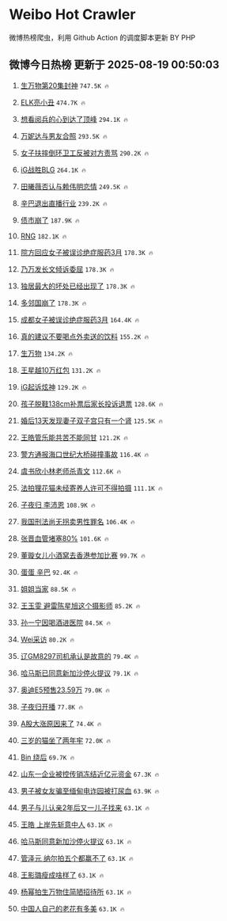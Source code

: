# Weibo Hot Crawler 



微博热榜爬虫，利用 Github Action 的调度脚本更新 BY PHP 


## 微博今日热榜 更新于 2025-08-19 00:50:03 
1. [生万物第20集封神](https://s.weibo.com/weibo?q=%23%E7%94%9F%E4%B8%87%E7%89%A9%E7%AC%AC20%E9%9B%86%E5%B0%81%E7%A5%9E%23&t=31&band_rank=1&Refer=top) `747.5K 🔥` 

1. [ELK亮小丑](https://s.weibo.com/weibo?q=ELK%E4%BA%AE%E5%B0%8F%E4%B8%91&t=31&band_rank=2&Refer=top) `474.7K 🔥` 

1. [想看阅兵的心到达了顶峰](https://s.weibo.com/weibo?q=%23%E6%83%B3%E7%9C%8B%E9%98%85%E5%85%B5%E7%9A%84%E5%BF%83%E5%88%B0%E8%BE%BE%E4%BA%86%E9%A1%B6%E5%B3%B0%23&t=31&band_rank=3&Refer=top) `294.1K 🔥` 

1. [万妮达与男友合照](https://s.weibo.com/weibo?q=%23%E4%B8%87%E5%A6%AE%E8%BE%BE%E4%B8%8E%E7%94%B7%E5%8F%8B%E5%90%88%E7%85%A7%23&t=31&band_rank=4&Refer=top) `293.5K 🔥` 

1. [女子扶摔倒环卫工反被对方责骂](https://s.weibo.com/weibo?q=%23%E5%A5%B3%E5%AD%90%E6%89%B6%E6%91%94%E5%80%92%E7%8E%AF%E5%8D%AB%E5%B7%A5%E5%8F%8D%E8%A2%AB%E5%AF%B9%E6%96%B9%E8%B4%A3%E9%AA%82%23&t=31&band_rank=5&Refer=top) `290.2K 🔥` 

1. [iG战胜BLG](https://s.weibo.com/weibo?q=iG%E6%88%98%E8%83%9CBLG&t=31&band_rank=6&Refer=top) `264.1K 🔥` 

1. [田曦薇否认与赖伟明恋情](https://s.weibo.com/weibo?q=%23%E7%94%B0%E6%9B%A6%E8%96%87%E5%90%A6%E8%AE%A4%E4%B8%8E%E8%B5%96%E4%BC%9F%E6%98%8E%E6%81%8B%E6%83%85%23&t=31&band_rank=7&Refer=top) `249.5K 🔥` 

1. [辛巴退出直播行业](https://s.weibo.com/weibo?q=%23%E8%BE%9B%E5%B7%B4%E9%80%80%E5%87%BA%E7%9B%B4%E6%92%AD%E8%A1%8C%E4%B8%9A%23&t=31&band_rank=8&Refer=top) `239.2K 🔥` 

1. [债市崩了](https://s.weibo.com/weibo?q=%23%E5%80%BA%E5%B8%82%E5%B4%A9%E4%BA%86%23&t=31&band_rank=9&Refer=top) `187.9K 🔥` 

1. [RNG](https://s.weibo.com/weibo?q=RNG&t=31&band_rank=10&Refer=top) `182.1K 🔥` 

1. [院方回应女子被误诊绝症服药3月](https://s.weibo.com/weibo?q=%23%E9%99%A2%E6%96%B9%E5%9B%9E%E5%BA%94%E5%A5%B3%E5%AD%90%E8%A2%AB%E8%AF%AF%E8%AF%8A%E7%BB%9D%E7%97%87%E6%9C%8D%E8%8D%AF3%E6%9C%88%23&t=31&band_rank=11&Refer=top) `178.3K 🔥` 

1. [乃万发长文倾诉委屈](https://s.weibo.com/weibo?q=%23%E4%B9%83%E4%B8%87%E5%8F%91%E9%95%BF%E6%96%87%E5%80%BE%E8%AF%89%E5%A7%94%E5%B1%88%23&t=31&band_rank=12&Refer=top) `178.3K 🔥` 

1. [独居最大的坏处已经出现了](https://s.weibo.com/weibo?q=%E7%8B%AC%E5%B1%85%E6%9C%80%E5%A4%A7%E7%9A%84%E5%9D%8F%E5%A4%84%E5%B7%B2%E7%BB%8F%E5%87%BA%E7%8E%B0%E4%BA%86&t=31&band_rank=13&Refer=top) `178.3K 🔥` 

1. [多邻国崩了](https://s.weibo.com/weibo?q=%E5%A4%9A%E9%82%BB%E5%9B%BD%E5%B4%A9%E4%BA%86&t=31&band_rank=14&Refer=top) `178.3K 🔥` 

1. [成都女子被误诊绝症服药3月](https://s.weibo.com/weibo?q=%23%E6%88%90%E9%83%BD%E5%A5%B3%E5%AD%90%E8%A2%AB%E8%AF%AF%E8%AF%8A%E7%BB%9D%E7%97%87%E6%9C%8D%E8%8D%AF3%E6%9C%88%23&t=31&band_rank=15&Refer=top) `164.4K 🔥` 

1. [真的建议不要喝点外卖送的饮料](https://s.weibo.com/weibo?q=%E7%9C%9F%E7%9A%84%E5%BB%BA%E8%AE%AE%E4%B8%8D%E8%A6%81%E5%96%9D%E7%82%B9%E5%A4%96%E5%8D%96%E9%80%81%E7%9A%84%E9%A5%AE%E6%96%99&t=31&band_rank=16&Refer=top) `155.2K 🔥` 

1. [生万物](https://s.weibo.com/weibo?q=%E7%94%9F%E4%B8%87%E7%89%A9&t=31&band_rank=17&Refer=top) `134.2K 🔥` 

1. [王星越10万红包](https://s.weibo.com/weibo?q=%23%E7%8E%8B%E6%98%9F%E8%B6%8A10%E4%B8%87%E7%BA%A2%E5%8C%85%23&t=31&band_rank=18&Refer=top) `131.2K 🔥` 

1. [iG起诉炫神](https://s.weibo.com/weibo?q=%23iG%E8%B5%B7%E8%AF%89%E7%82%AB%E7%A5%9E%23&t=31&band_rank=19&Refer=top) `129.2K 🔥` 

1. [孩子脱鞋138cm补票后家长投诉退票](https://s.weibo.com/weibo?q=%23%E5%AD%A9%E5%AD%90%E8%84%B1%E9%9E%8B138cm%E8%A1%A5%E7%A5%A8%E5%90%8E%E5%AE%B6%E9%95%BF%E6%8A%95%E8%AF%89%E9%80%80%E7%A5%A8%23&t=31&band_rank=20&Refer=top) `128.6K 🔥` 

1. [婚后13天发现妻子双子宫只有一个肾](https://s.weibo.com/weibo?q=%23%E5%A9%9A%E5%90%8E13%E5%A4%A9%E5%8F%91%E7%8E%B0%E5%A6%BB%E5%AD%90%E5%8F%8C%E5%AD%90%E5%AE%AB%E5%8F%AA%E6%9C%89%E4%B8%80%E4%B8%AA%E8%82%BE%23&t=31&band_rank=21&Refer=top) `125.5K 🔥` 

1. [王皓管乐能共苦不能同甘](https://s.weibo.com/weibo?q=%23%E7%8E%8B%E7%9A%93%E7%AE%A1%E4%B9%90%E8%83%BD%E5%85%B1%E8%8B%A6%E4%B8%8D%E8%83%BD%E5%90%8C%E7%94%98%23&t=31&band_rank=22&Refer=top) `121.2K 🔥` 

1. [警方通报海口世纪大桥碰撞事故](https://s.weibo.com/weibo?q=%23%E8%AD%A6%E6%96%B9%E9%80%9A%E6%8A%A5%E6%B5%B7%E5%8F%A3%E4%B8%96%E7%BA%AA%E5%A4%A7%E6%A1%A5%E7%A2%B0%E6%92%9E%E4%BA%8B%E6%95%85%23&t=31&band_rank=23&Refer=top) `116.4K 🔥` 

1. [虞书欣小林老师杀青文](https://s.weibo.com/weibo?q=%23%E8%99%9E%E4%B9%A6%E6%AC%A3%E5%B0%8F%E6%9E%97%E8%80%81%E5%B8%88%E6%9D%80%E9%9D%92%E6%96%87%23&t=31&band_rank=24&Refer=top) `112.6K 🔥` 

1. [法拍狸花猫未经寄养人许可不得拍摄](https://s.weibo.com/weibo?q=%23%E6%B3%95%E6%8B%8D%E7%8B%B8%E8%8A%B1%E7%8C%AB%E6%9C%AA%E7%BB%8F%E5%AF%84%E5%85%BB%E4%BA%BA%E8%AE%B8%E5%8F%AF%E4%B8%8D%E5%BE%97%E6%8B%8D%E6%91%84%23&t=31&band_rank=25&Refer=top) `111.1K 🔥` 

1. [子夜归 李沛恩](https://s.weibo.com/weibo?q=%E5%AD%90%E5%A4%9C%E5%BD%92%20%E6%9D%8E%E6%B2%9B%E6%81%A9&t=31&band_rank=26&Refer=top) `108.9K 🔥` 

1. [我国刑法尚无拐卖男性罪名](https://s.weibo.com/weibo?q=%23%E6%88%91%E5%9B%BD%E5%88%91%E6%B3%95%E5%B0%9A%E6%97%A0%E6%8B%90%E5%8D%96%E7%94%B7%E6%80%A7%E7%BD%AA%E5%90%8D%23&t=31&band_rank=27&Refer=top) `106.4K 🔥` 

1. [张晋血管堵塞80%](https://s.weibo.com/weibo?q=%23%E5%BC%A0%E6%99%8B%E8%A1%80%E7%AE%A1%E5%A0%B5%E5%A1%9E80%25%23&t=31&band_rank=28&Refer=top) `101.6K 🔥` 

1. [董璇女儿小酒窝去香港参加比赛](https://s.weibo.com/weibo?q=%23%E8%91%A3%E7%92%87%E5%A5%B3%E5%84%BF%E5%B0%8F%E9%85%92%E7%AA%9D%E5%8E%BB%E9%A6%99%E6%B8%AF%E5%8F%82%E5%8A%A0%E6%AF%94%E8%B5%9B%23&t=31&band_rank=29&Refer=top) `99.7K 🔥` 

1. [蛋蛋 辛巴](https://s.weibo.com/weibo?q=%E8%9B%8B%E8%9B%8B%20%E8%BE%9B%E5%B7%B4&t=31&band_rank=30&Refer=top) `92.4K 🔥` 

1. [姐姐当家](https://s.weibo.com/weibo?q=%E5%A7%90%E5%A7%90%E5%BD%93%E5%AE%B6&t=31&band_rank=31&Refer=top) `88.5K 🔥` 

1. [王玉雯 避雷陈星旭这个摄影师](https://s.weibo.com/weibo?q=%E7%8E%8B%E7%8E%89%E9%9B%AF%20%E9%81%BF%E9%9B%B7%E9%99%88%E6%98%9F%E6%97%AD%E8%BF%99%E4%B8%AA%E6%91%84%E5%BD%B1%E5%B8%88&t=31&band_rank=32&Refer=top) `85.2K 🔥` 

1. [孙一宁因喝酒进医院](https://s.weibo.com/weibo?q=%23%E5%AD%99%E4%B8%80%E5%AE%81%E5%9B%A0%E5%96%9D%E9%85%92%E8%BF%9B%E5%8C%BB%E9%99%A2%23&t=31&band_rank=33&Refer=top) `84.5K 🔥` 

1. [Wei采访](https://s.weibo.com/weibo?q=Wei%E9%87%87%E8%AE%BF&t=31&band_rank=34&Refer=top) `80.2K 🔥` 

1. [辽GM8297司机承认是故意的](https://s.weibo.com/weibo?q=%23%E8%BE%BDGM8297%E5%8F%B8%E6%9C%BA%E6%89%BF%E8%AE%A4%E6%98%AF%E6%95%85%E6%84%8F%E7%9A%84%23&t=31&band_rank=35&Refer=top) `79.4K 🔥` 

1. [哈马斯已同意新加沙停火提议](https://s.weibo.com/weibo?q=%23%E5%93%88%E9%A9%AC%E6%96%AF%E5%B7%B2%E5%90%8C%E6%84%8F%E6%96%B0%E5%8A%A0%E6%B2%99%E5%81%9C%E7%81%AB%E6%8F%90%E8%AE%AE%23&t=31&band_rank=36&Refer=top) `79.1K 🔥` 

1. [奥迪E5预售23.59万](https://s.weibo.com/weibo?q=%23%E5%A5%A5%E8%BF%AAE5%E9%A2%84%E5%94%AE23.59%E4%B8%87%23&t=31&band_rank=37&Refer=top) `79.0K 🔥` 

1. [子夜归开播](https://s.weibo.com/weibo?q=%23%E5%AD%90%E5%A4%9C%E5%BD%92%E5%BC%80%E6%92%AD%23&t=31&band_rank=38&Refer=top) `77.8K 🔥` 

1. [A股大涨原因来了](https://s.weibo.com/weibo?q=%23A%E8%82%A1%E5%A4%A7%E6%B6%A8%E5%8E%9F%E5%9B%A0%E6%9D%A5%E4%BA%86%23&t=31&band_rank=39&Refer=top) `74.4K 🔥` 

1. [三岁的猫坐了两年牢](https://s.weibo.com/weibo?q=%E4%B8%89%E5%B2%81%E7%9A%84%E7%8C%AB%E5%9D%90%E4%BA%86%E4%B8%A4%E5%B9%B4%E7%89%A2&t=31&band_rank=40&Refer=top) `72.0K 🔥` 

1. [Bin 绕后](https://s.weibo.com/weibo?q=Bin%20%E7%BB%95%E5%90%8E&t=31&band_rank=41&Refer=top) `69.7K 🔥` 

1. [山东一企业被控传销冻结近亿元资金](https://s.weibo.com/weibo?q=%23%E5%B1%B1%E4%B8%9C%E4%B8%80%E4%BC%81%E4%B8%9A%E8%A2%AB%E6%8E%A7%E4%BC%A0%E9%94%80%E5%86%BB%E7%BB%93%E8%BF%91%E4%BA%BF%E5%85%83%E8%B5%84%E9%87%91%23&t=31&band_rank=42&Refer=top) `67.3K 🔥` 

1. [男子被女友骗至缅甸电诈园被打尿血](https://s.weibo.com/weibo?q=%23%E7%94%B7%E5%AD%90%E8%A2%AB%E5%A5%B3%E5%8F%8B%E9%AA%97%E8%87%B3%E7%BC%85%E7%94%B8%E7%94%B5%E8%AF%88%E5%9B%AD%E8%A2%AB%E6%89%93%E5%B0%BF%E8%A1%80%23&t=31&band_rank=43&Refer=top) `63.9K 🔥` 

1. [男子与儿认亲2年后又一儿子找来](https://s.weibo.com/weibo?q=%23%E7%94%B7%E5%AD%90%E4%B8%8E%E5%84%BF%E8%AE%A4%E4%BA%B22%E5%B9%B4%E5%90%8E%E5%8F%88%E4%B8%80%E5%84%BF%E5%AD%90%E6%89%BE%E6%9D%A5%23&t=31&band_rank=44&Refer=top) `63.1K 🔥` 

1. [王皓 上岸先斩意中人](https://s.weibo.com/weibo?q=%E7%8E%8B%E7%9A%93%20%E4%B8%8A%E5%B2%B8%E5%85%88%E6%96%A9%E6%84%8F%E4%B8%AD%E4%BA%BA&t=31&band_rank=45&Refer=top) `63.1K 🔥` 

1. [哈马斯同意新加沙停火提议](https://s.weibo.com/weibo?q=%23%E5%93%88%E9%A9%AC%E6%96%AF%E5%90%8C%E6%84%8F%E6%96%B0%E5%8A%A0%E6%B2%99%E5%81%9C%E7%81%AB%E6%8F%90%E8%AE%AE%23&t=31&band_rank=46&Refer=top) `63.1K 🔥` 

1. [管泽元 纳尔拍五个都赢不了](https://s.weibo.com/weibo?q=%E7%AE%A1%E6%B3%BD%E5%85%83%20%E7%BA%B3%E5%B0%94%E6%8B%8D%E4%BA%94%E4%B8%AA%E9%83%BD%E8%B5%A2%E4%B8%8D%E4%BA%86&t=31&band_rank=47&Refer=top) `63.1K 🔥` 

1. [王影璐瘦成啥样了](https://s.weibo.com/weibo?q=%E7%8E%8B%E5%BD%B1%E7%92%90%E7%98%A6%E6%88%90%E5%95%A5%E6%A0%B7%E4%BA%86&t=31&band_rank=48&Refer=top) `63.1K 🔥` 

1. [杨幂拍生万物住简陋招待所](https://s.weibo.com/weibo?q=%23%E6%9D%A8%E5%B9%82%E6%8B%8D%E7%94%9F%E4%B8%87%E7%89%A9%E4%BD%8F%E7%AE%80%E9%99%8B%E6%8B%9B%E5%BE%85%E6%89%80%23&t=31&band_rank=49&Refer=top) `63.1K 🔥` 

1. [中国人自己的老花有多美](https://s.weibo.com/weibo?q=%23%E4%B8%AD%E5%9B%BD%E4%BA%BA%E8%87%AA%E5%B7%B1%E7%9A%84%E8%80%81%E8%8A%B1%E6%9C%89%E5%A4%9A%E7%BE%8E%23&t=31&band_rank=50&Refer=top) `63.1K 🔥` 

